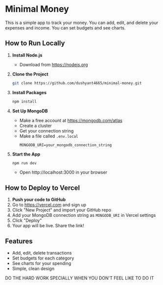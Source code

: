 # Minimal Money

This is a simple app to track your money. You can add, edit, and delete your expenses and income. You can set budgets and see charts.

## How to Run Locally

1. **Install Node.js**
   - Download from https://nodejs.org

2. **Clone the Project**
   ```bash
   git clone https://github.com/dushyant4665/minimal-money.git
   ```

3. **Install Packages**
   ```bash
   npm install
   ```

4. **Set Up MongoDB**
   - Make a free account at https://mongodb.com/atlas
   - Create a cluster
   - Get your connection string
   - Make a file called `.env.local`
     ```env
     MONGODB_URI=your_mongodb_connection_string
     ```

5. **Start the App**
   ```bash
   npm run dev
   ```
   - Open http://localhost:3000 in your browser

## How to Deploy to Vercel

1. **Push your code to GitHub**
2. Go to https://vercel.com and sign up
3. Click "New Project" and import your GitHub repo
4. Add your MongoDB connection string as `MONGODB_URI` in Vercel settings
5. Click "Deploy"
6. Your app will be live. Share the link!

## Features
- Add, edit, delete transactions
- Set budgets for each category
- See charts for your spending
- Simple, clean design

DO THE HARD WORK SPECIALLY WHEN YOU DON'T FEEL LIKE TO DO IT
